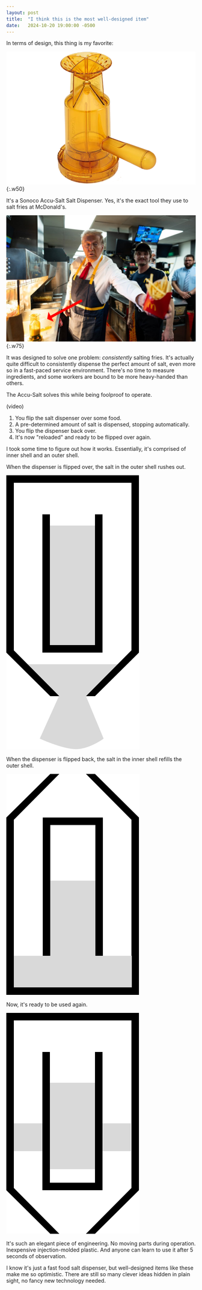 ```yaml
---
layout: post
title:  "I think this is the most well-designed item"
date:   2024-10-20 19:00:00 -0500
---
```


In terms of design, this thing is my favorite:

![Accu-Salt Salt Dispenser](/assets/accusalt-dispenser.png){:.w50}

It's a Sonoco Accu-Salt Salt Dispenser. Yes, it's the exact tool they use to salt fries at McDonald's.

![Trump w/ dispenser](/assets/trump-salt.png){:.w75}

It was designed to solve one problem: *consistently* salting fries. It's actually quite difficult to consistently dispense the perfect amount of salt, even more so in a fast-paced service environment. There's no time to measure ingredients, and some workers are bound to be more heavy-handed than others. 

The Accu-Salt solves this while being foolproof to operate.

(video)

1. You flip the salt dispenser over some food.
2. A pre-determined amount of salt is dispensed, stopping automatically.
3. You flip the dispenser back over.
4. It's now "reloaded" and ready to be flipped over again.

I took some time to figure out how it works. Essentially, it's comprised of inner shell and an outer shell. 

When the dispenser is flipped over, the salt in the outer shell rushes out. 

![Step 1](/assets/a1.svg)

When the dispenser is flipped back, the salt in the inner shell refills the outer shell.

![Step 2](/assets/a2.svg)

Now, it's ready to be used again.

![Step 3](/assets/a3.svg)

It's such an elegant piece of engineering. No moving parts during operation. Inexpensive injection-molded plastic. And anyone can learn to use it after 5 seconds of observation.

I know it's just a fast food salt dispenser, but well-designed items like these make me so optimistic. There are still so many clever ideas hidden in plain sight, no fancy new technology needed. 
